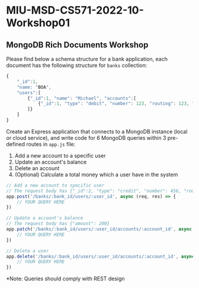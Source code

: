 # MIU-MSD-CS571-2022-10-Workshop01
## MongoDB Rich Documents Workshop
Please find below a schema structure for a bank application, each document has the following structure for `banks` collection:
```JavaScript
{
    "_id":1,
    "name: "BOA",
    "users":[
        {"_id":1, "name": "Michael", "accounts":[
            {"_id":1, "type": "debit", "number": 123, "routing": 123, "amount": 100},
        ]}
    ]
}
```
Create an Express application that connects to a MongoDB instance (local or cloud service), and write code for 6 MongoDB queries within 3 pre-defined routes in `app.js` file:
1. Add a new account to a specific user
2. Update an account's balance
3. Delete an account
4. (Optional) Calculate a total money which a user have in the system

```JavaScript
// Add a new account to specific user
// The request body has {"_id":2, "type": "credit", "number": 456, "routing": 456, "amount": 50}
app.post('/banks/:bank_id/users/:user_id', async (req, res) => {
    // YOUR QUERY HERE
})

// Update a account's balance
// The request body has {"amount": 200}
app.patch('/banks/:bank_id/users/:user_id/accounts/:account_id', async (req, res) => {
    // YOUR QUERY HERE  
})

// Delete a user
app.delete('/banks/:bank_id/users/:user_id/accounts/:account_id', async (req, res) => {
    // YOUR QUERY HERE
})
```
*Note: Queries should comply with REST design
